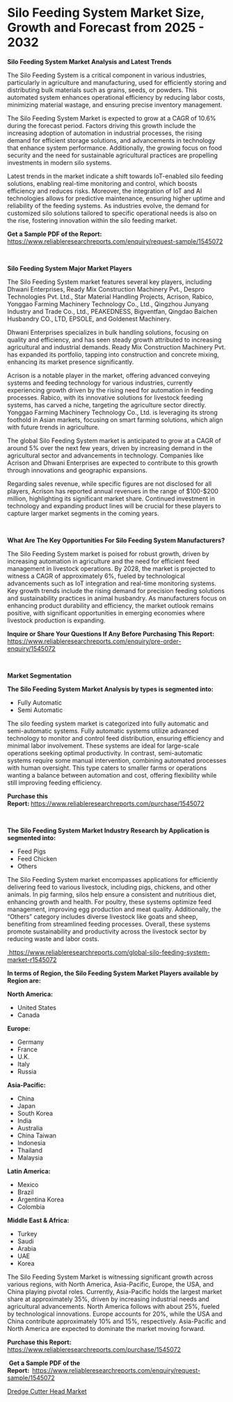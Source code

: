 <p><h1>Silo Feeding System Market Size, Growth and Forecast from 2025 - 2032</h1></p><p><strong>Silo Feeding System Market Analysis and Latest Trends</strong></p>
<p><p>The Silo Feeding System is a critical component in various industries, particularly in agriculture and manufacturing, used for efficiently storing and distributing bulk materials such as grains, seeds, or powders. This automated system enhances operational efficiency by reducing labor costs, minimizing material wastage, and ensuring precise inventory management.</p><p>The Silo Feeding System Market is expected to grow at a CAGR of 10.6% during the forecast period. Factors driving this growth include the increasing adoption of automation in industrial processes, the rising demand for efficient storage solutions, and advancements in technology that enhance system performance. Additionally, the growing focus on food security and the need for sustainable agricultural practices are propelling investments in modern silo systems.</p><p>Latest trends in the market indicate a shift towards IoT-enabled silo feeding solutions, enabling real-time monitoring and control, which boosts efficiency and reduces risks. Moreover, the integration of IoT and AI technologies allows for predictive maintenance, ensuring higher uptime and reliability of the feeding systems. As industries evolve, the demand for customized silo solutions tailored to specific operational needs is also on the rise, fostering innovation within the silo feeding market.</p></p>
<p><strong>Get a Sample PDF of the Report:&nbsp;</strong> <a href="https://www.reliableresearchreports.com/enquiry/request-sample/1545072?utm_campaign=2333&utm_medium=2&utm_source=Github&utm_content=ia&utm_term=17022025&utm_id=silo-feeding-system">https://www.reliableresearchreports.com/enquiry/request-sample/1545072</a></p>
<p>&nbsp;</p>
<p><strong>Silo Feeding System Major Market Players</strong></p>
<p><p>The Silo Feeding System market features several key players, including Dhwani Enterprises, Ready Mix Construction Machinery Pvt., Despro Technologies Pvt. Ltd., Star Material Handling Projects, Acrison, Rabico, Yonggao Farming Machinery Technology Co., Ltd., Qingzhou Junyang Industry and Trade Co., Ltd., PEAKEDNESS, Bigventfan, Qingdao Baichen Husbandry CO., LTD, EPSOLE, and Goldenest Machinery. </p><p>Dhwani Enterprises specializes in bulk handling solutions, focusing on quality and efficiency, and has seen steady growth attributed to increasing agricultural and industrial demands. Ready Mix Construction Machinery Pvt. has expanded its portfolio, tapping into construction and concrete mixing, enhancing its market presence significantly.</p><p>Acrison is a notable player in the market, offering advanced conveying systems and feeding technology for various industries, currently experiencing growth driven by the rising need for automation in feeding processes. Rabico, with its innovative solutions for livestock feeding systems, has carved a niche, targeting the agriculture sector directly. Yonggao Farming Machinery Technology Co., Ltd. is leveraging its strong foothold in Asian markets, focusing on smart farming solutions, which align with future trends in agriculture.</p><p>The global Silo Feeding System market is anticipated to grow at a CAGR of around 5% over the next few years, driven by increasing demand in the agricultural sector and advancements in technology. Companies like Acrison and Dhwani Enterprises are expected to contribute to this growth through innovations and geographic expansions.</p><p>Regarding sales revenue, while specific figures are not disclosed for all players, Acrison has reported annual revenues in the range of $100-$200 million, highlighting its significant market share. Continued investment in technology and expanding product lines will be crucial for these players to capture larger market segments in the coming years.</p></p>
<p>&nbsp;</p>
<p><strong>What Are The Key Opportunities For Silo Feeding System Manufacturers?</strong></p>
<p><p>The Silo Feeding System market is poised for robust growth, driven by increasing automation in agriculture and the need for efficient feed management in livestock operations. By 2028, the market is projected to witness a CAGR of approximately 6%, fueled by technological advancements such as IoT integration and real-time monitoring systems. Key growth trends include the rising demand for precision feeding solutions and sustainability practices in animal husbandry. As manufacturers focus on enhancing product durability and efficiency, the market outlook remains positive, with significant opportunities in emerging economies where livestock production is expanding.</p></p>
<p><strong>Inquire or Share Your Questions If Any Before Purchasing This Report:</strong> <a href="https://www.reliableresearchreports.com/enquiry/pre-order-enquiry/1545072?utm_campaign=2333&utm_medium=2&utm_source=Github&utm_content=ia&utm_term=17022025&utm_id=silo-feeding-system">https://www.reliableresearchreports.com/enquiry/pre-order-enquiry/1545072</a></p>
<p>&nbsp;</p>
<p><strong>Market Segmentation</strong></p>
<p><strong>The Silo Feeding System Market Analysis by types is segmented into:</strong></p>
<p><ul><li>Fully Automatic</li><li>Semi Automatic</li></ul></p>
<p><p>The silo feeding system market is categorized into fully automatic and semi-automatic systems. Fully automatic systems utilize advanced technology to monitor and control feed distribution, ensuring efficiency and minimal labor involvement. These systems are ideal for large-scale operations seeking optimal productivity. In contrast, semi-automatic systems require some manual intervention, combining automated processes with human oversight. This type caters to smaller farms or operations wanting a balance between automation and cost, offering flexibility while still improving feeding efficiency.</p></p>
<p><strong>Purchase this Report:&nbsp;</strong><a href="https://www.reliableresearchreports.com/purchase/1545072?utm_campaign=2333&utm_medium=2&utm_source=Github&utm_content=ia&utm_term=17022025&utm_id=silo-feeding-system">https://www.reliableresearchreports.com/purchase/1545072</a></p>
<p>&nbsp;</p>
<p><strong>The Silo Feeding System Market Industry Research by Application is segmented into:</strong></p>
<p><ul><li>Feed Pigs</li><li>Feed Chicken</li><li>Others</li></ul></p>
<p><p>The Silo Feeding System market encompasses applications for efficiently delivering feed to various livestock, including pigs, chickens, and other animals. In pig farming, silos help ensure a consistent and nutritious diet, enhancing growth and health. For poultry, these systems optimize feed management, improving egg production and meat quality. Additionally, the “Others” category includes diverse livestock like goats and sheep, benefiting from streamlined feeding processes. Overall, these systems promote sustainability and productivity across the livestock sector by reducing waste and labor costs.</p></p>
<p><a href="https://www.reliableresearchreports.com/global-silo-feeding-system-market-r1545072?utm_campaign=2333&utm_medium=2&utm_source=Github&utm_content=ia&utm_term=17022025&utm_id=silo-feeding-system">&nbsp;https://www.reliableresearchreports.com/global-silo-feeding-system-market-r1545072</a></p>
<p><strong>In terms of Region, the Silo Feeding System Market Players available by Region are:</strong></p>
<p>
    <p> <strong> North America: </strong>
        <ul>
            <li>United States</li>
            <li>Canada</li>
        </ul>
        </p> 
    <p> <strong> Europe: </strong>
        <ul>
            <li>Germany</li>
            <li>France</li>
            <li>U.K.</li>
            <li>Italy</li>
            <li>Russia</li>
        </ul>
        </p> 
    <p> <strong> Asia-Pacific: </strong>
        <ul>
            <li>China</li>
            <li>Japan</li>
            <li>South Korea</li>
            <li>India</li>
            <li>Australia</li>
            <li>China Taiwan</li>
            <li>Indonesia</li>
            <li>Thailand</li>
            <li>Malaysia</li>
        </ul>
        </p> 
    <p> <strong> Latin America: </strong>
        <ul>
            <li>Mexico</li>
            <li>Brazil</li>
            <li>Argentina Korea</li>
            <li>Colombia</li>
        </ul>
        </p> 
    <p> <strong> Middle East & Africa: </strong>
        <ul>
            <li>Turkey</li>
            <li>Saudi</li>
            <li>Arabia</li>
            <li>UAE</li>
            <li>Korea</li>
        </ul>
    </p>
    </p>
<p><p>The Silo Feeding System Market is witnessing significant growth across various regions, with North America, Asia-Pacific, Europe, the USA, and China playing pivotal roles. Currently, Asia-Pacific holds the largest market share at approximately 35%, driven by increasing industrial needs and agricultural advancements. North America follows with about 25%, fueled by technological innovations. Europe accounts for 20%, while the USA and China contribute approximately 10% and 15%, respectively. Asia-Pacific and North America are expected to dominate the market moving forward.</p></p>
<p><strong>Purchase this Report: </strong><a href="https://www.reliableresearchreports.com/purchase/1545072?utm_campaign=2333&utm_medium=2&utm_source=Github&utm_content=ia&utm_term=17022025&utm_id=silo-feeding-system">https://www.reliableresearchreports.com/purchase/1545072</a></p>
<p>&nbsp;<strong>Get a Sample PDF of the Report:&nbsp;&nbsp;</strong><a href="https://www.reliableresearchreports.com/enquiry/request-sample/1545072?utm_campaign=2333&utm_medium=2&utm_source=Github&utm_content=ia&utm_term=17022025&utm_id=silo-feeding-system">https://www.reliableresearchreports.com/enquiry/request-sample/1545072</a></p>
<p><strong></strong></p>
<p><p><a href="https://github.com/yankimber90yankim/Market-Research-Report-List-1/blob/main/dredge-cutter-head-market.md?utm_campaign=2333&utm_medium=2&utm_source=Github&utm_content=ia&utm_term=17022025&utm_id=silo-feeding-system">Dredge Cutter Head Market</a></p></p>